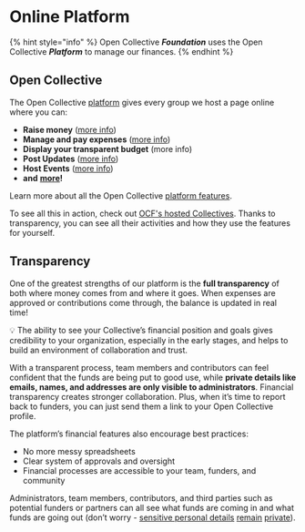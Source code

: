 # Online Platform

{% hint style="info" %}
Open Collective _**Foundation**_ uses the Open Collective _**Platform**_ to manage our finances.
{% endhint %}

## Open Collective

The Open Collective [platform](../what-is-ocf.md#this-quick-video-explains-the-power-of-the-open-collective-tech-platform) gives every group we host a page online where you can:

* **Raise money** ([more info](https://docs.opencollective.com/help/financial-contributors/financial-contributors))
* **Manage and pay expenses** ([more info](https://docs.opencollective.com/help/expenses-and-getting-paid/expenses))
* **Display your transparent budget** (more info)
* **Post Updates** ([more info](https://docs.opencollective.com/help/collectives/communication))
* **Host Events** ([more info](https://docs.opencollective.com/help/collectives/events))
* **and** [**more**](https://docs.opencollective.com/help/product/product#pay-expenses)**!**

Learn more about all the Open Collective [platform features](https://docs.opencollective.com/help/product/product).

To see all this in action, check out [OCF's hosted Collectives](https://opencollective.com/foundation#category-CONTRIBUTIONS). Thanks to transparency, you can see all their activities and how they use the features for yourself.

## Transparency

One of the greatest strengths of our platform is the **full transparency** of both where money comes from and where it goes. When expenses are approved or contributions come through, the balance is updated in real time!

:bulb: The ability to see your Collective’s financial position and goals gives credibility to your organization, especially in the early stages, and helps to build an environment of collaboration and trust.

With a transparent process, team members and contributors can feel confident that the funds are being put to good use, while **private details like emails, names, and addresses are only visible to administrators**. Financial transparency creates stronger collaboration. Plus, when it’s time to report back to funders, you can just send them a link to your Open Collective profile.

The platform’s financial features also encourage best practices:

* No more messy spreadsheets
* Clear system of approvals and oversight
* Financial processes are accessible to your team, funders, and community

Administrators, team members, contributors, and third parties such as potential funders or partners can all see what funds are coming in and what funds are going out (don’t worry - [sensitive personal details](https://docs.opencollective.com/help/expenses-and-getting-paid/submitting-expenses#invoices) [remain](https://docs.opencollective.com/help/expenses-and-getting-paid/submitting-expenses#invoices) [private](https://docs.opencollective.com/help/expenses-and-getting-paid/submitting-expenses#invoices)).
